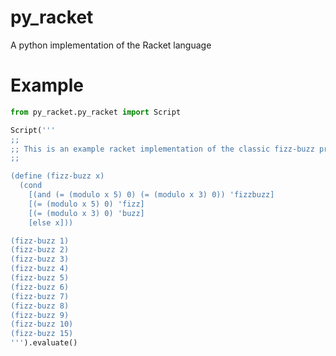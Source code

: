 # py_racket
A python implementation of the Racket language

# Example
```python
from py_racket.py_racket import Script

Script('''
;;
;; This is an example racket implementation of the classic fizz-buzz problem
;;

(define (fizz-buzz x)
  (cond
    [(and (= (modulo x 5) 0) (= (modulo x 3) 0)) 'fizzbuzz]
    [(= (modulo x 5) 0) 'fizz]
    [(= (modulo x 3) 0) 'buzz]
    [else x]))

(fizz-buzz 1)
(fizz-buzz 2)
(fizz-buzz 3)
(fizz-buzz 4)
(fizz-buzz 5)
(fizz-buzz 6)
(fizz-buzz 7)
(fizz-buzz 8)
(fizz-buzz 9)
(fizz-buzz 10)
(fizz-buzz 15)
''').evaluate()
```

